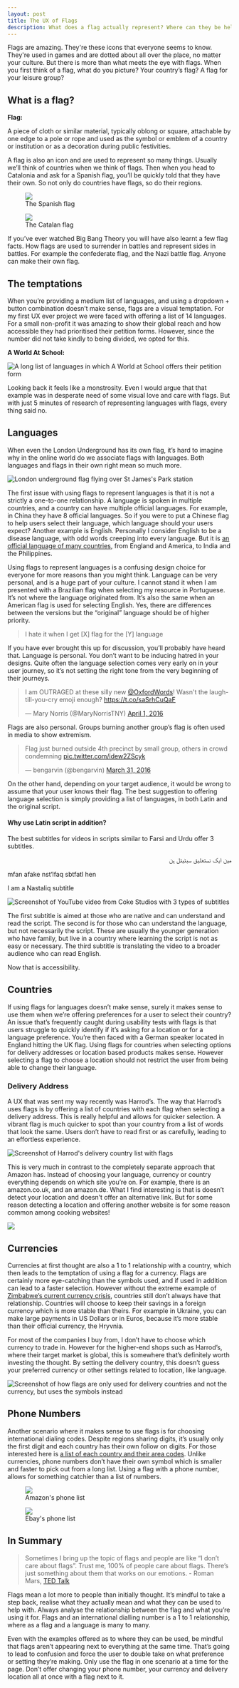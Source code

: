 ```yaml
---
layout: post
title: The UX of Flags
description: What does a flag actually represent? Where can they be helpful, and where are they a hindrance in UX?
---
```


Flags are amazing. They're these icons that everyone seems to know. They're used in games and are dotted about all over the place, no matter your culture. But there is more than what meets the eye with flags. When you first think of a flag, what do you picture? Your country’s flag? A flag for your leisure group? 

## What is a flag?
<strong>Flag:</strong>
<p class="emphasis">A piece of cloth or similar material, typically oblong or square, attachable by one edge to a pole or rope and used as the symbol or emblem of a country or institution or as a decoration during public festivities.</p>

A flag is also an icon and are used to represent so many things. Usually we’ll think of countries when we think of flags. Then when you head to Catalonia and ask for a Spanish flag, you’ll be quickly told that they have their own. So not only do countries have flags, so do their regions. 

<div class="images">
	<figure class="col-xs-12 col-sm-6">
     	<img class="same-height" src="/images/posts/flag-of-spain.png">
     	<figcaption>The Spanish flag</figcaption>
     </figure>
     <figure class="col-xs-12 col-sm-6">
     	<img class="same-height" src="/images/posts/flag-of-catalunya.png">
     	<figcaption>The Catalan flag</figcaption>
     </figure>
</div>

If you’ve ever watched Big Bang Theory you will have also learnt a few flag facts. How flags are used to surrender in battles and represent sides in battles. For example the confederate flag, and the Nazi battle flag. Anyone can make their own flag.

## The temptations
When you’re providing a medium list of languages, and using a dropdown + button combination doesn’t make sense, flags are a visual temptation. For my first UX ever project we were faced with offering a list of 14 languages. For a small non-profit it was amazing to show their global reach and how accessible they had prioritised their petition forms. However, since the number did not take kindly to being divided, we opted for this. 

<strong>A World At School:</strong>
<div class="images">
	<img class="landscape" src="/images/posts/AWAS-languages.png" alt="A long list of languages in which A World at School offers their petition form">
</div>

Looking back it feels like a monstrosity. Even I would argue that that example was in desperate need of some visual love and care with flags. But with just 5 minutes of research of representing languages with flags, every thing said no.

## Languages
When even the London Underground has its own flag, it’s hard to imagine why in the online world do we associate flags with languages. Both languages and flags in their own right mean so much more. 

<div class="images col-xs-12">
	<img src="/images/posts/london-underground.jpg" class="col-xs-12 position central small" alt="London underground flag flying over St James's Park station">
</div>

The first issue with using flags to represent languages is that it is not a strictly a one-to-one relationship. A language is spoken in multiple countries, and a country can have multiple official languages. For example, in China they have 8 official languages. So if you were to put a Chinese flag to help users select their language, which language should your users expect? Another example is English. Personally I consider English to be a disease language, with odd words creeping into every language. But it is [an official language of many countries], from England and America, to India and the Philippines. 

Using flags to represent languages is a confusing design choice for everyone for more reasons than you might think. Language can be very personal, and is a huge part of your culture. I cannot stand it when I am presented with a Brazilian flag when selecting my resource in Portuguese. It’s not where the language originated from. It’s also the same when an American flag is used for selecting English. Yes, there are differences between the versions but the “original” language should be of higher priority.

> <i class="fa fa-quote-left"></i> I hate it when I get [X] flag for the [Y] language

If you have ever brought this up for discussion, you’ll probably have heard that. Language is personal. You don’t want to be inducing hatred in your designs. Quite often the language selection comes very early on in your user journey, so it’s not setting the right tone from the very beginning of their journeys. 

<blockquote class="twitter-tweet" data-lang="en"><p lang="en" dir="ltr">I am OUTRAGED at these silly new <a href="https://twitter.com/OxfordWords">@OxfordWords</a>! Wasn&#39;t the laugh-till-you-cry emoji enough? <a href="https://t.co/saSrhCuQaF">https://t.co/saSrhCuQaF</a></p>&mdash; Mary Norris (@MaryNorrisTNY) <a href="https://twitter.com/MaryNorrisTNY/status/715877188868833280">April 1, 2016</a></blockquote>
<script async src="//platform.twitter.com/widgets.js" charset="utf-8"></script>

Flags are also personal. Groups burning another group’s flag is often used in media to show extremism. 

<blockquote class="twitter-tweet" data-lang="en"><p lang="en" dir="ltr">Flag just burned outside 4th precinct by small group, others in crowd condemning <a href="https://t.co/idew2ZScyk">pic.twitter.com/idew2ZScyk</a></p>&mdash; bengarvin (@bengarvin) <a href="https://twitter.com/bengarvin/status/715377336107950080">March 31, 2016</a></blockquote>
<script async src="//platform.twitter.com/widgets.js" charset="utf-8"></script>

On the other hand, depending on your target audience, it would be wrong to assume that your user knows their flag. The best suggestion to offering language selection is simply providing a list of languages, in both Latin and the original script. 

#### Why use Latin script in addition?

The best subtitles for videos in scripts similar to Farsi and Urdu offer 3 subtitles.

<div class="subtitles">
	<p lang="fa" dir="rtl">مین ایک نستعلیق سبٹیٹل  ہن</p>
	<p>mfan afake nst‘lfaq sbtfatl hen</p>
	<p>I am a Nastaliq subtitle</p>
</div>

<img src="/images/posts/Coke Studio - subtitle.png" class="col-xs-12" alt="Screenshot of YouTube video from Coke Studios with 3 types of subtitles">

The first subtitle is aimed at those who are native and can understand and read the script. The second is for those who can understand the language, but not necessarily the script. These are usually the younger generation who have family, but live in a country where learning the script is not as easy or necessary. The third subtitle is translating the video to a broader audience who can read English. 

<p class="emphasis">Now that is accessibility.</p>

## Countries
If using flags for languages doesn’t make sense, surely it makes sense to use them when we’re offering preferences for a user to select their country? An issue that’s frequently caught during usability tests with flags is that users struggle to quickly identify if it’s asking for a location or for a language preference. You’re then faced with a German speaker located in England hitting the UK flag. Using flags for countries when selecting options for delivery addresses or location based products makes sense. However selecting a flag to choose a location should not restrict the user from being able to change their language. 

### Delivery Address
A UX that was sent my way recently was Harrod’s. The way that Harrod’s uses flags is by offering a list of countries with each flag when selecting a delivery address. This is really helpful and allows for quicker selection. A vibrant flag is much quicker to spot than your country from a list of words that look the same. Users don’t have to read first or as carefully, leading to an effortless experience. 

<img src="/images/posts/harrods-delivery-country.png" alt="Screenshot of Harrod's delivery country list with flags">

This is very much in contrast to the completely separate approach that Amazon has. Instead of choosing your language, currency or country everything depends on which site you’re on. For example, there is an amazon.co.uk, and an amazon.de. What I find interesting is that is doesn’t detect your location and doesn’t offer an alternative link. But for some reason detecting a location and offering another website is for some reason common among cooking websites!

<img src="/images/posts/food-network.png" class="col-xs-12">

## Currencies
Currencies at first thought are also a 1 to 1 relationship with a country, which then leads to the temptation of using a flag for a currency. Flags are certainly more eye-catching than the symbols used, and if used in addition can lead to a faster selection. However without the extreme example of [Zimbabwe’s current currency crisis], countries still don’t always have that relationship. Countries will choose to keep their savings in a foreign currency which is more stable than theirs. For example in Ukraine, you can make large payments in US Dollars or in Euros, because it’s more stable than their official currency, the Hryvnia. 

For most of the companies I buy from, I don’t have to choose which currency to trade in. However for the higher-end shops such as Harrod’s, where their target market is global, this is somewhere that’s definitely worth investing the thought. By setting the delivery country, this doesn’t guess your preferred currency or other settings related to location, like language.

<img src="/images/posts/harrods-currency.png" alt="Screenshot of how flags are only used for delivery countries and not the currency, but uses the symbols instead" class="col-xs-12">

## Phone Numbers
Another scenario where it makes sense to use flags is for choosing international dialing codes. Despite regions sharing digits, it’s usually only the first digit and each country has their own follow on digits. For those interested here is [a list of each country and their area codes]. Unlike currencies, phone numbers don’t have their own symbol which is smaller and faster to pick out from a long list. Using a flag with a phone number, allows for something catchier than a list of numbers. 

<div class="images">
	<figure>
     	<img class="col-xs-12 same-height" src="/images/posts/amazon-phone-list.png">
     	<figcaption>Amazon's phone list</figcaption>
     </figure>
     <figure>
     	<img class="col-xs-12 same-height" src="/images/posts/ebay-phone-list.png">
     	<figcaption>Ebay's phone list</figcaption>
     </figure>
</div>

## In Summary

> <i class="fa fa-quote-left"></i> Sometimes I bring up the topic of flags and people are like “I don’t care about flags”. Trust me, 100% of people care about flags. There’s just something about them that works on our emotions. - Roman Mars, [TED Talk]

Flags mean a lot more to people than initially thought. It’s mindful to take a step back, realise what they actually mean and what they can be used to help with. Always analyse the relationship between the flag and what you’re using it for. Flags and an international dialling number is a 1 to 1 relationship, where as a flag and a language is many to many.

Even with the examples offered as to where they can be used, be mindful that flags aren’t appearing next to everything at the same time. That’s going to lead to confusion and force the user to double take on what preference or setting they’re making. Only use the flag in one scenario at a time for the page. Don’t offer changing your phone number, your currency and delivery location all at once with a flag next to it.


[an official language of many countries]:https://en.wikipedia.org/wiki/List_of_territorial_entities_where_English_is_an_official_language
[Zimbabwe’s current currency crisis]:http://www.bbc.co.uk/news/world-africa-26034078
[a list of each country and their area codes]:https://en.wikipedia.org/wiki/List_of_country_calling_codes
[TED Talk]:https://www.youtube.com/watch?v=pnv5iKB2hl4
